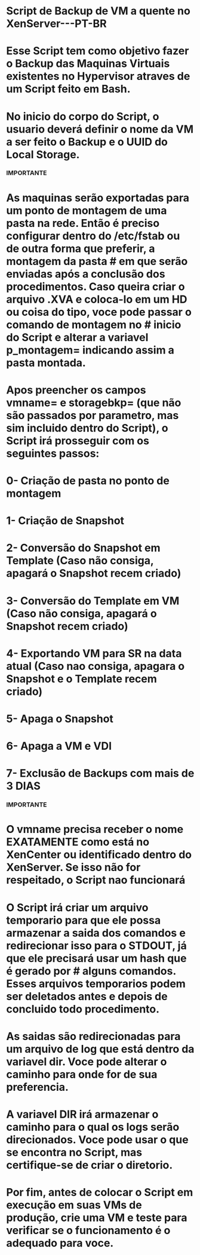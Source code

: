 # Script de Backup de VM a quente no XenServer---PT-BR

# Esse Script tem como objetivo fazer o Backup das Maquinas Virtuais existentes no Hypervisor atraves de um Script feito em Bash.
# No inicio do corpo do Script, o usuario deverá definir o nome da VM a ser feito o Backup e o UUID do Local Storage.

###   IMPORTANTE ###
# As maquinas serão exportadas para um ponto de montagem de uma pasta na rede. Então é preciso configurar dentro do /etc/fstab ou de outra forma que preferir, a montagem da pasta # em que serão enviadas após a conclusão dos procedimentos. Caso queira criar o arquivo .XVA e coloca-lo em um HD ou coisa do tipo, voce pode passar o comando de montagem no        # inicio do Script e alterar a variavel p_montagem= indicando assim a pasta montada.
###

# Apos preencher os campos vmname= e storagebkp= (que não são passados por parametro, mas sim incluido dentro do Script), o Script irá prosseguir com os seguintes passos:
# 0- Criação de pasta no ponto de montagem
# 1- Criação de Snapshot
# 2- Conversão do Snapshot em Template (Caso não consiga, apagará o Snapshot recem criado)
# 3- Conversão do Template em VM (Caso não consiga, apagará o Snapshot recem criado)
# 4- Exportando VM para SR na data atual (Caso nao consiga, apagara o Snapshot e o Template recem criado)
# 5- Apaga o Snapshot 
# 6- Apaga a VM e VDI
# 7- Exclusão de Backups com mais de 3 DIAS

### IMPORTANTE ###
# O vmname precisa receber o nome EXATAMENTE como está no XenCenter ou identificado dentro do XenServer. Se isso não for respeitado, o Script nao funcionará
###

# O Script irá criar um arquivo temporario para que ele possa armazenar a saida dos comandos e redirecionar isso para o STDOUT, já que ele precisará usar um hash que é gerado por # alguns comandos. Esses arquivos temporarios podem ser deletados antes e depois de concluido todo procedimento.
# As saidas são redirecionadas para um arquivo de log que está dentro da variavel dir. Voce pode alterar o caminho para onde for de sua preferencia.
# A variavel DIR irá armazenar o caminho para o qual os logs serão direcionados. Voce pode usar o que se encontra no Script, mas certifique-se de criar o diretorio.


# Por fim, antes de colocar o Script em execução em suas VMs de produção, crie uma VM e teste para verificar se o funcionamento é o adequado para voce.
